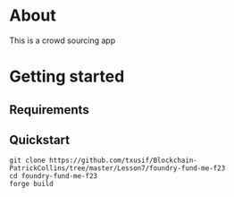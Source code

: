 # About

This is a crowd sourcing app

# Getting started

## Requirements

## Quickstart

```
git clone https://github.com/txusif/Blockchain-PatrickCollins/tree/master/Lesson7/foundry-fund-me-f23
cd foundry-fund-me-f23
forge build
```
